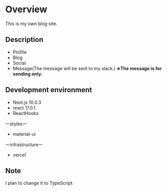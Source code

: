 # Overview
 This is my own blog site.

## Description
* Profile
* Blog
* Social
* Message(The message will be sent to my slack.)
  **※The message is for sending only.**

## Development environment
 
* Next.js 10.0.3
* react   17.0.1
* ReactHooks

ーstylesー
* material-ui
  
ーinfrastructureー
* vercel

## Note
I plan to change it to TypeScript
